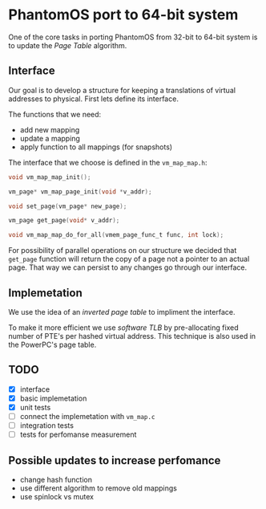 # PhantomOS port to 64-bit system

One of the core tasks in porting PhantomOS from 32-bit to 64-bit system  is to update the *Page Table* algorithm.
<!-- The 32-bit version uses array of all possible 2^32 virtual addreses to allocate 4.2 Gb. -->

## Interface

Our goal is to develop a structure for keeping a translations of virtual addresses to physical. First lets define its interface.

The functions that we need:

* add new mapping
* update a mapping
* apply function to all mappings (for snapshots)

The interface that we choose is defined in the ```vm_map_map.h```:

```C
void vm_map_map_init();

vm_page* vm_map_page_init(void *v_addr);

void set_page(vm_page* new_page);

vm_page get_page(void* v_addr);

void vm_map_map_do_for_all(vmem_page_func_t func, int lock);
```
For possibility of parallel operations on our structure we decided that ```get_page``` function will return the copy of a page not a pointer to an actual page. That way we can persist to any changes go through our interface.

## Implemetation

We use the idea of an *inverted page table* to impliment the interface. 

To make it more efficient we use *software TLB* by pre-allocating fixed number of PTE's per hashed virtual address. This technique is also used in the PowerPC's page table.

## TODO

- [x] interface
- [x] basic implemetation
- [x] unit tests
- [ ] connect the implemetation with ```vm_map.c```
- [ ] integration tests
- [ ] tests for perfomanse measurement

## Possible updates to increase perfomance

- change hash function
- use different algorithm to remove old mappings
- use spinlock vs mutex


